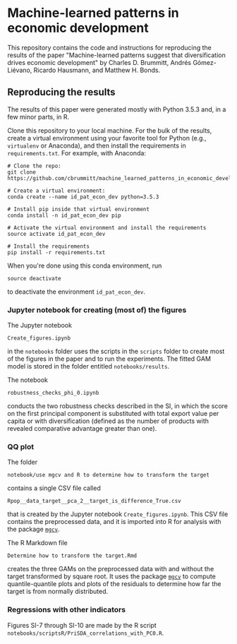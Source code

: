 # Machine-learned patterns in economic development

This repository contains the code and instructions for reproducing the results of the paper "Machine-learned patterns suggest that diversification drives economic development" by Charles D. Brummitt, Andrés Gómez-Liévano, Ricardo Hausmann, and Matthew H. Bonds.

## Reproducing the results

The results of this paper were generated mostly with Python 3.5.3 and, in a few minor parts, in R.

Clone this repository to your local machine. For the bulk of the results, create a virtual environment using your favorite tool for Python (e.g., `virtualenv` or Anaconda), and then install the requirements in `requirements.txt`. For example, with Anaconda:

	# Clone the repo:
	git clone https://github.com/cbrummitt/machine_learned_patterns_in_economic_development.git

	# Create a virtual environment:
	conda create --name id_pat_econ_dev python=3.5.3

	# Install pip inside that virtual environment
	conda install -n id_pat_econ_dev pip

	# Activate the virtual environment and install the requirements
	source activate id_pat_econ_dev

	# Install the requirements
	pip install -r requirements.txt

When you're done using this conda environment, run

	source deactivate

to deactivate the environment `id_pat_econ_dev`.

### Jupyter notebook for creating (most of) the figures

The Jupyter notebook

	Create_figures.ipynb

in the `notebooks` folder uses the scripts in the `scripts` folder to create most of the figures in the paper and to run the experiments. The fitted GAM model is stored in the folder entitled `notebooks/results`.

The notebook
	
	robustness_checks_phi_0.ipynb

conducts the two robustness checks described in the SI, in which the score on the first principal component is substituted with total export value per capita or with diversification (defined as the number of products with revealed comparative advantage greater than one).


### QQ plot 

The folder

	notebook/use mgcv and R to determine how to transform the target

contains a single CSV file called

	Rpop__data_target__pca_2__target_is_difference_True.csv

that is created by the Jupyter notebook `Create_figures.ipynb`. This CSV file contains the preprocessed data, and it is imported into R for analysis with the package [`mgcv`](https://cran.r-project.org/web/packages/mgcv/index.html).


The R Markdown file

	Determine how to transform the target.Rmd

creates the three GAMs on the preprocessed data with and without the target transformed by square root. It uses the package [`mgcv`](ttps://cran.r-project.org/web/packages/mgcv/index.html) to compute quantile-quantile plots and plots of the residuals to determine how far the target is from normally distributed.


### Regressions with other indicators

Figures SI-7 through SI-10 are made by the R script `notebooks/scriptsR/PriSDA_correlations_with_PC0.R`.
